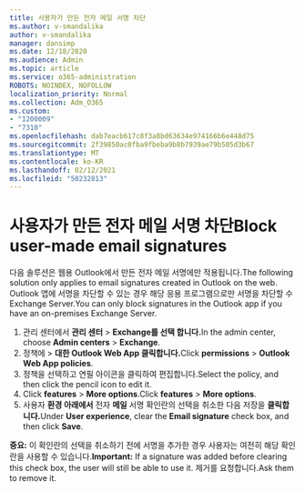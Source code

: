 ```yaml
---
title: 사용자가 만든 전자 메일 서명 차단
ms.author: v-smandalika
author: v-smandalika
manager: dansimp
ms.date: 12/18/2020
ms.audience: Admin
ms.topic: article
ms.service: o365-administration
ROBOTS: NOINDEX, NOFOLLOW
localization_priority: Normal
ms.collection: Adm_O365
ms.custom:
- "1200009"
- "7310"
ms.openlocfilehash: dab7eacb617c8f3a8bd63634e974166b6e448d75
ms.sourcegitcommit: 2f39850ac0fba9fbeba9b8b7939ae79b505d3b67
ms.translationtype: MT
ms.contentlocale: ko-KR
ms.lasthandoff: 02/12/2021
ms.locfileid: "50232813"
---
```

# <a name="block-user-made-email-signatures"></a><span data-ttu-id="2aedd-102">사용자가 만든 전자 메일 서명 차단</span><span class="sxs-lookup"><span data-stu-id="2aedd-102">Block user-made email signatures</span></span>

<span data-ttu-id="2aedd-103">다음 솔루션은 웹용 Outlook에서 만든 전자 메일 서명에만 적용됩니다.</span><span class="sxs-lookup"><span data-stu-id="2aedd-103">The following solution only applies to email signatures created in Outlook on the web.</span></span> <span data-ttu-id="2aedd-104">Outlook 앱에 서명을 차단할 수 있는 경우 해당 응용 프로그램으로만 서명을 차단할 수 Exchange Server.</span><span class="sxs-lookup"><span data-stu-id="2aedd-104">You can only block signatures in the Outlook app if you have an on-premises Exchange Server.</span></span>

1. <span data-ttu-id="2aedd-105">관리 센터에서 **관리 센터**  >  **Exchange를 선택 합니다.**</span><span class="sxs-lookup"><span data-stu-id="2aedd-105">In the admin center, choose **Admin centers** > **Exchange**.</span></span>
2. <span data-ttu-id="2aedd-106">정책에   >  **대한 Outlook Web App 클릭합니다.**</span><span class="sxs-lookup"><span data-stu-id="2aedd-106">Click **permissions** > **Outlook Web App policies**.</span></span>
3. <span data-ttu-id="2aedd-107">정책을 선택하고 연필 아이콘을 클릭하여 편집합니다.</span><span class="sxs-lookup"><span data-stu-id="2aedd-107">Select the policy, and then click the pencil icon to edit it.</span></span>
4. <span data-ttu-id="2aedd-108">Click **features**  >  **More options**.</span><span class="sxs-lookup"><span data-stu-id="2aedd-108">Click **features** > **More options**.</span></span>
5. <span data-ttu-id="2aedd-109">사용자 **환경 아래에서** 전자 **메일** 서명 확인란의 선택을 취소한 다음 저장을 **클릭합니다.**</span><span class="sxs-lookup"><span data-stu-id="2aedd-109">Under **User experience**, clear the **Email signature** check box, and then click **Save**.</span></span>

<span data-ttu-id="2aedd-110">**중요:** 이 확인란의 선택을 취소하기 전에 서명을 추가한 경우 사용자는 여전히 해당 확인란을 사용할 수 있습니다.</span><span class="sxs-lookup"><span data-stu-id="2aedd-110">**Important:** If a signature was added before clearing this check box, the user will still be able to use it.</span></span> <span data-ttu-id="2aedd-111">제거를 요청합니다.</span><span class="sxs-lookup"><span data-stu-id="2aedd-111">Ask them to remove it.</span></span>
